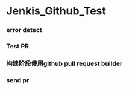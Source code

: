 # Jenkis_Github_Test

### error detect

### Test PR

### 构建阶段使用github pull request builder


### send pr
